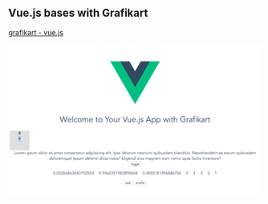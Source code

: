 <h2>Vue.js bases with Grafikart</h2>
<a href="https://www.grafikart.fr/formations/vuejs">grafikart - vue.js</a>

<img src="images/vuejs-bases.png" alt="result"></img>